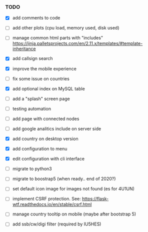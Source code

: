 
### TODO
- [x] add comments to code
- [ ] add other plots (cpu load, memory used, disk used)
- [ ] manage common html parts with "includes" https://jinja.palletsprojects.com/en/2.11.x/templates/#template-inheritance
- [x] add callsign search
- [x] improve the mobile experience
- [ ] fix some issue on countries
- [x] add optional index on MySQL table
- [ ] add a "splash" screen page
- [ ] testing automation
- [ ] add page with connected nodes
- [ ] add google analitics include on server side
- [x] add country on desktop version
- [x] add configuration to menu
- [x] edit configuration with cli interface
- [ ] migrate to python3 
- [ ] migrate to boostrap5 (when ready.. end of 2020?)
- [ ] set default icon image for images not found (es for 4U1UN)
- [ ] implement CSRF protection. See:   https://flask-wtf.readthedocs.io/en/stable/csrf.html
- [ ] manage country tooltip on mobile (maybe after bootstrap 5)
- [ ] add ssb/cw/digi filter (required by IU5HES) 


